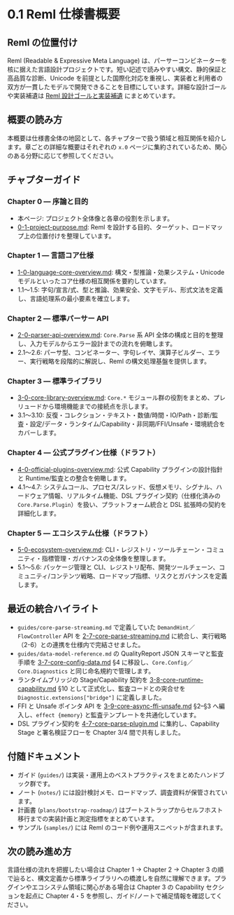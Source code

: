 # 0.1 Reml 仕様書概要

## Reml の位置付け

Reml (Readable & Expressive Meta Language) は、パーサーコンビネーターを核に据えた言語設計プロジェクトです。短い記述で読みやすい構文、静的保証と高品質な診断、Unicode を前提とした国際化対応を重視し、実装者と利用者の双方が一貫したモデルで開発できることを目標にしています。詳細な設計ゴールや実装補遺は [Reml 設計ゴールと実装補遺](notes/reml-design-goals-and-appendix.md) にまとめています。

## 概要の読み方

本概要は仕様書全体の地図として、各チャプターで扱う領域と相互関係を紹介します。章ごとの詳細な概要はそれぞれの `x.0` ページに集約されているため、関心のある分野に応じて参照してください。

## チャプターガイド

### Chapter 0 — 序論と目的

- 本ページ: プロジェクト全体像と各章の役割を示します。
- [0-1-project-purpose.md](0-1-project-purpose.md): Reml を設計する目的、ターゲット、ロードマップ上の位置付けを整理しています。

### Chapter 1 — 言語コア仕様

- [1-0-language-core-overview.md](1-0-language-core-overview.md): 構文・型推論・効果システム・Unicode モデルといったコア仕様の相互関係を要約しています。
- 1.1〜1.5: 字句/宣言/式、型と推論、効果安全、文字モデル、形式文法を定義し、言語処理系の最小要素を確立します。

### Chapter 2 — 標準パーサー API

- [2-0-parser-api-overview.md](2-0-parser-api-overview.md): `Core.Parse` 系 API 全体の構成と目的を整理し、入力モデルからエラー設計までの流れを俯瞰します。
- 2.1〜2.6: パーサ型、コンビネーター、字句レイヤ、演算子ビルダー、エラー、実行戦略を段階的に解説し、Reml の構文処理基盤を提供します。

### Chapter 3 — 標準ライブラリ

- [3-0-core-library-overview.md](3-0-core-library-overview.md): `Core.*` モジュール群の役割をまとめ、プレリュードから環境機能までの接続点を示します。
- 3.1〜3.10: 反復・コレクション・テキスト・数値/時間・IO/Path・診断/監査・設定/データ・ランタイム/Capability・非同期/FFI/Unsafe・環境統合をカバーします。

### Chapter 4 — 公式プラグイン仕様（ドラフト）

- [4-0-official-plugins-overview.md](4-0-official-plugins-overview.md): 公式 Capability プラグインの設計指針と Runtime/監査との整合を俯瞰します。
- 4.1〜4.7: システムコール、プロセス/スレッド、仮想メモリ、シグナル、ハードウェア情報、リアルタイム機能、DSL プラグイン契約（仕様化済みの `Core.Parse.Plugin`）を扱い、プラットフォーム統合と DSL 拡張時の契約を詳細化します。

### Chapter 5 — エコシステム仕様（ドラフト）

- [5-0-ecosystem-overview.md](5-0-ecosystem-overview.md): CLI・レジストリ・ツールチェーン・コミュニティ・指標管理・ガバナンスの全体像を整理します。
 - 5.1〜5.6: パッケージ管理と CLI、レジストリ配布、開発ツールチェーン、コミュニティ/コンテンツ戦略、ロードマップ指標、リスクとガバナンスを定義します。

## 最近の統合ハイライト

- `guides/core-parse-streaming.md` で定義していた `DemandHint`／`FlowController` API を [2-7-core-parse-streaming.md](2-7-core-parse-streaming.md) に統合し、実行戦略（2-6）との連携を仕様内で完結させました。
- `guides/data-model-reference.md` の QualityReport JSON スキーマと監査手順を [3-7-core-config-data.md](3-7-core-config-data.md) §4 に移設し、`Core.Config`／`Core.Diagnostics` と同じ命名規約で管理します。
- ランタイムブリッジの Stage/Capability 契約を [3-8-core-runtime-capability.md](3-8-core-runtime-capability.md) §10 として正式化し、監査コードとの突合せを `Diagnostic.extensions["bridge"]` に定義しました。
- FFI と Unsafe ポインタ API を [3-9-core-async-ffi-unsafe.md](3-9-core-async-ffi-unsafe.md) §2–§3 へ編入し、`effect {memory}` と監査テンプレートを共通化しています。
- DSL プラグイン契約を [4-7-core-parse-plugin.md](4-7-core-parse-plugin.md) に集約し、Capability Stage と署名検証フローを Chapter 3/4 間で共有しました。

## 付随ドキュメント

- ガイド (`guides/`) は実装・運用上のベストプラクティスをまとめたハンドブック群です。
- ノート (`notes/`) には設計検討メモ、ロードマップ、調査資料が保管されています。
- 計画書 (`plans/bootstrap-roadmap/`) はブートストラップからセルフホスト移行までの実装計画と測定指標をまとめています。
- サンプル (`samples/`) には Reml のコード例や運用スニペットが含まれます。

## 次の読み進め方

言語仕様の流れを把握したい場合は Chapter 1 → Chapter 2 → Chapter 3 の順で辿ると、構文定義から標準ライブラリへの橋渡しを自然に理解できます。プラグインやエコシステム領域に関心がある場合は Chapter 3 の Capability セクションを起点に Chapter 4・5 を参照し、ガイド/ノートで補足情報を確認してください。
